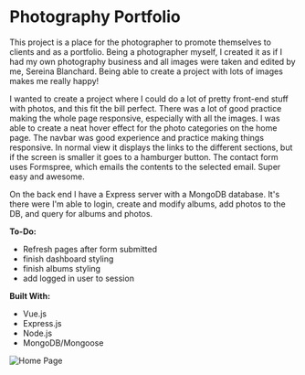 # Photography Portfolio

This project is a place for the photographer to promote themselves to clients and as a portfolio. Being a photographer myself, I created it as if I had my own photography business and all images were taken and edited by me, Sereina Blanchard. Being able to create a project with lots of images makes me really happy!

I wanted to create a project where I could do a lot of pretty front-end stuff with photos, and this fit the bill perfect. There was a lot of good practice making the whole page responsive, especially with all the images. I was able to create a neat hover effect for the photo categories on the home page. The navbar was good experience and practice making things responsive. In normal view it displays the links to the different sections, but if the screen is smaller it goes to a hamburger button. The contact form uses Formspree, which emails the contents to the selected email. Super easy and awesome. 

On the back end I have a Express server with a MongoDB database. It's there were I'm able to login, create and modify albums, add photos to the DB, and query for albums and photos.

__To-Do:__
* Refresh pages after form submitted
* finish dashboard styling
* finish albums styling
* add logged in user to session

__Built With:__
* Vue.js
* Express.js
* Node.js
* MongoDB/Mongoose

![Home Page](https://github.com/Ziyal/PhotographyPortfolio/blob/master/screenshots/home.png "Home Page")